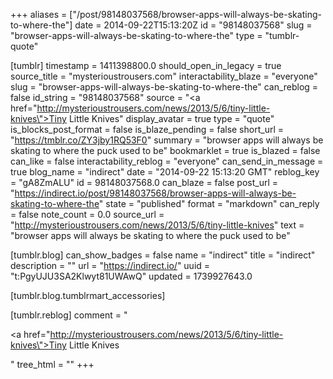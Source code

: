 +++
aliases = ["/post/98148037568/browser-apps-will-always-be-skating-to-where-the"]
date = 2014-09-22T15:13:20Z
id = "98148037568"
slug = "browser-apps-will-always-be-skating-to-where-the"
type = "tumblr-quote"

[tumblr]
timestamp = 1411398800.0
should_open_in_legacy = true
source_title = "mysterioustrousers.com"
interactability_blaze = "everyone"
slug = "browser-apps-will-always-be-skating-to-where-the"
can_reblog = false
id_string = "98148037568"
source = "<a href=\"http://mysterioustrousers.com/news/2013/5/6/tiny-little-knives\">Tiny Little Knives</a>"
display_avatar = true
type = "quote"
is_blocks_post_format = false
is_blaze_pending = false
short_url = "https://tmblr.co/ZY3jby1RQ53F0"
summary = "browser apps will always be skating to where the puck used to be"
bookmarklet = true
is_blazed = false
can_like = false
interactability_reblog = "everyone"
can_send_in_message = true
blog_name = "indirect"
date = "2014-09-22 15:13:20 GMT"
reblog_key = "gA8ZmALU"
id = 98148037568.0
can_blaze = false
post_url = "https://indirect.io/post/98148037568/browser-apps-will-always-be-skating-to-where-the"
state = "published"
format = "markdown"
can_reply = false
note_count = 0.0
source_url = "http://mysterioustrousers.com/news/2013/5/6/tiny-little-knives"
text = "browser apps will always be skating to where the puck used to be"

[tumblr.blog]
can_show_badges = false
name = "indirect"
title = "indirect"
description = ""
url = "https://indirect.io/"
uuid = "t:PgyUJU3SA2Klwyt81UWAwQ"
updated = 1739927643.0

[tumblr.blog.tumblrmart_accessories]

[tumblr.reblog]
comment = "<p><a href=\"http://mysterioustrousers.com/news/2013/5/6/tiny-little-knives\">Tiny Little Knives</a></p>"
tree_html = ""
+++
